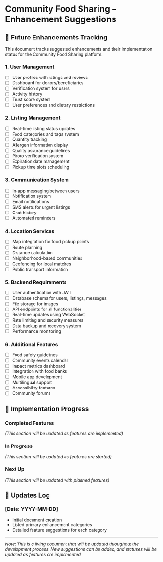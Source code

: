 # Community Food Sharing – Enhancement Suggestions

## 🎯 Future Enhancements Tracking

This document tracks suggested enhancements and their implementation status for the Community Food Sharing platform.

### 1. User Management
- [ ] User profiles with ratings and reviews
- [ ] Dashboard for donors/beneficiaries
- [ ] Verification system for users
- [ ] Activity history
- [ ] Trust score system
- [ ] User preferences and dietary restrictions

### 2. Listing Management
- [ ] Real-time listing status updates
- [ ] Food categories and tags system
- [ ] Quantity tracking
- [ ] Allergen information display
- [ ] Quality assurance guidelines
- [ ] Photo verification system
- [ ] Expiration date management
- [ ] Pickup time slots scheduling

### 3. Communication System
- [ ] In-app messaging between users
- [ ] Notification system
- [ ] Email notifications
- [ ] SMS alerts for urgent listings
- [ ] Chat history
- [ ] Automated reminders

### 4. Location Services
- [ ] Map integration for food pickup points
- [ ] Route planning
- [ ] Distance calculation
- [ ] Neighborhood-based communities
- [ ] Geofencing for local matches
- [ ] Public transport information

### 5. Backend Requirements
- [ ] User authentication with JWT
- [ ] Database schema for users, listings, messages
- [ ] File storage for images
- [ ] API endpoints for all functionalities
- [ ] Real-time updates using WebSocket
- [ ] Rate limiting and security measures
- [ ] Data backup and recovery system
- [ ] Performance monitoring

### 6. Additional Features
- [ ] Food safety guidelines
- [ ] Community events calendar
- [ ] Impact metrics dashboard
- [ ] Integration with food banks
- [ ] Mobile app development
- [ ] Multilingual support
- [ ] Accessibility features
- [ ] Community forums

## 📝 Implementation Progress

### Completed Features
*(This section will be updated as features are implemented)*

### In Progress
*(This section will be updated as features are started)*

### Next Up
*(This section will be updated with planned features)*

## 🔄 Updates Log

### [Date: YYYY-MM-DD]
- Initial document creation
- Listed primary enhancement categories
- Detailed feature suggestions for each category

---

*Note: This is a living document that will be updated throughout the development process. New suggestions can be added, and statuses will be updated as features are implemented.* 